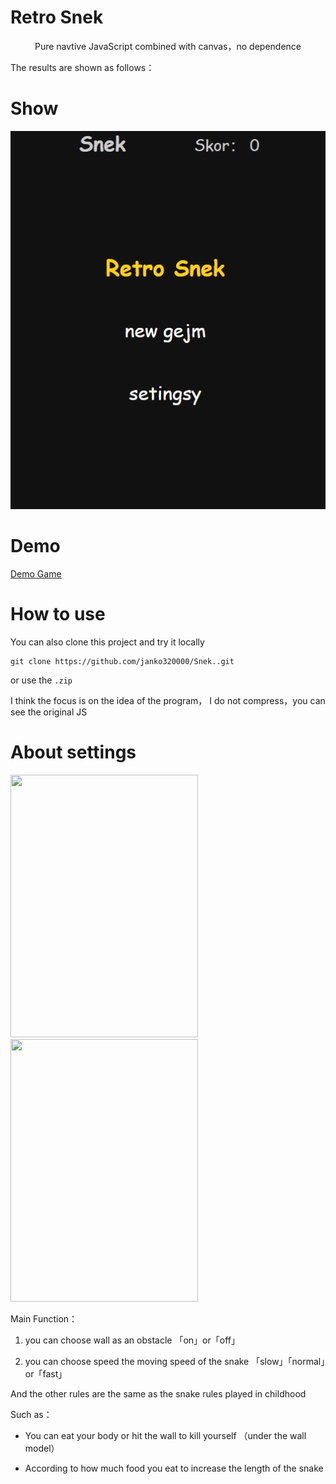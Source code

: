 # Retro Snek

<p align="center">Pure navtive JavaScript combined with canvas，no dependence</p>

The results are shown as follows：
# Show
<p align="center"><img src="images/snek.gif" width="650" alt="RetroSnaker" /></p> 

# Demo

[Demo Game](https://janko320000.github.io/Snek./)

# How to use

You can also clone this project and try it locally 

```
git clone https://github.com/janko320000/Snek..git
```

or use the `.zip`

I think the focus is on the idea of the program， I do not compress，you can see the original JS

# About settings

<p align="">
  <img src="images/Snek_main.png" height="420px" width="300px">
  <img src="images/Snek_settings.png" height="420px" width="300px">
</p>

Main Function：

1. you can choose wall as an obstacle 「on」or「off」

2. you can choose speed the moving speed of the snake 「slow」「normal」or「fast」

And the other rules are the same as the snake rules played in childhood 

Such as：

- You can eat your body or hit the wall to kill yourself （under the wall model）

- According to how much food you eat to increase the length of the snake

